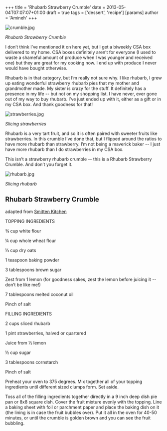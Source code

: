 +++
title = 'Rhubarb Strawberry Crumble'
date = 2013-05-04T07:07:07+01:00
draft = true
tags = ['dessert', 'recipe']
[params]
author = 'Amineh'
+++

![crumble.jpg](/rhubarb-strawberry-crumble/crumble.jpg)

*Rhubarb Strawberry Crumble*

I don’t think I’ve mentioned it on here yet, but I get a biweekly CSA box delivered to my home. CSA boxes definitely
aren’t for everyone (I used to waste a shameful amount of produce when I was younger and received one) but they are
great for my cooking now. I end up with produce I never would have bought otherwise.

Rhubarb is in that category, but I’m really not sure why. I like rhubarb, I grew up eating wonderful strawberry rhubarb
pies that my mother and grandmother made. My sister is crazy for the stuff. It definitely has a presence in my life --
but not on my shopping list. I have never, ever gone out of my way to buy rhubarb. I’ve just ended up with it, either as
a gift or in my CSA box. And thank goodness for that!

![strawberries.jpg](/rhubarb-strawberry-crumble/strawberries.jpg)

*Slicing strawberries*

Rhubarb is a very tart fruit, and so it is often paired with sweeter fruits like strawberries. In this crumble I’ve done
that, but I flipped around the ratios to have more rhubarb than strawberry. I’m not being a maverick baker -- I just
have more rhubarb than I do strawberries in my CSA box.

This isn’t a strawberry rhubarb crumble -- this is a Rhubarb Strawberry Crumble. And don’t you forget it.

![rhubarb.jpg](/rhubarb-strawberry-crumble/rhubarb.jpg)

*Slicing rhubarb*

## Rhubarb Strawberry Crumble

adapted from [Smitten Kitchen](http://smittenkitchen.com/blog/2007/05/crumbling-crisp-convictions/)

TOPPING INGREDIENTS

¾ cup white flour

¼ cup whole wheat flour

⅓ cup dry oats

1 teaspoon baking powder

3 tablespoons brown sugar

Zest from 1 lemon (for goodness sakes, zest the lemon before juicing it -- don’t be like me!)

7 tablespoons melted coconut oil

Pinch of salt

FILLING INGREDIENTS

2 cups sliced rhubarb

1 pint strawberries, halved or quartered

Juice from ½ lemon

½ cup sugar

3 tablespoons cornstarch

Pinch of salt

Preheat your oven to 375 degrees. Mix together all of your topping ingredients until different sized clumps form. Set
aside.

Toss all of the filling ingredients together directly in a 9 inch deep dish pie pan or 8x8 square dish. Cover the fruit
mixture evenly with the topping. Line a baking sheet with foil or parchment paper and place the baking dish on it (the
lining is in case the fruit bubbles over). Put it all in the oven for 40-50 minutes, or until the crumble is golden
brown and you can see the fruit bubbling.


